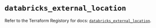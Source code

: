 # `databricks_external_location`

Refer to the Terraform Registory for docs: [`databricks_external_location`](https://registry.terraform.io/providers/databricks/databricks/1.22.0/docs/resources/external_location).
